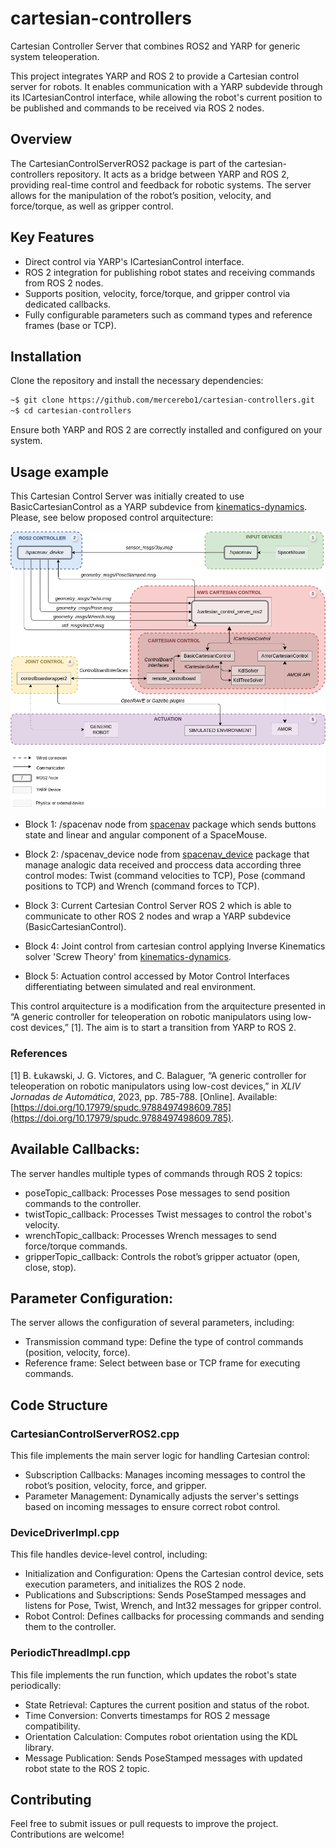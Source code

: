 # cartesian-controllers
 
Cartesian Controller Server that combines ROS2 and YARP for generic system teleoperation.

This project integrates YARP and ROS 2 to provide a Cartesian control server for robots. It enables communication with a YARP subdevide through its ICartesianControl interface, while allowing the robot's current position to be published and commands to be received via ROS 2 nodes.


## Overview
The CartesianControlServerROS2 package is part of the cartesian-controllers repository. It acts as a bridge between YARP and ROS 2, providing real-time control and feedback for robotic systems. The server allows for the manipulation of the robot’s position, velocity, and force/torque, as well as gripper control.


## Key Features
* Direct control via YARP's ICartesianControl interface.
* ROS 2 integration for publishing robot states and receiving commands from ROS 2 nodes.
* Supports position, velocity, force/torque, and gripper control via dedicated callbacks.
* Fully configurable parameters such as command types and reference frames (base or TCP).


## Installation
Clone the repository and install the necessary dependencies:

```bash
~$ git clone https://github.com/mercerebo1/cartesian-controllers.git
~$ cd cartesian-controllers
```

Ensure both YARP and ROS 2 are correctly installed and configured on your system.


## Usage example
This Cartesian Control Server was initially created to use BasicCartesianControl as a YARP subdevice from [kinematics-dynamics](https://github.com/roboticslab-uc3m/kinematics-dynamics/tree/master/libraries/YarpPlugins/BasicCartesianControl). Please, see below proposed control arquitecture:

![Control arquitecture proposed.](fig/CartesianControlServer_ROS2-YARP.png)

* Block 1: /spacenav node from [spacenav](https://index.ros.org/p/spacenav/#humble-overview) package which sends buttons state and linear and angular component of a SpaceMouse.

* Block 2: /spacenav_device node from [spacenav_device](https://github.com/mercerebo1/spacenav_device) package that manage analogic data received and proccess data according three control modes: Twist (command velocities to TCP), Pose (command positions to TCP) and Wrench (command forces to TCP).

* Block 3: Current Cartesian Control Server ROS 2 which is able to communicate to other ROS 2 nodes and wrap a YARP subdevice (BasicCartesianControl).

* Block 4: Joint control from cartesian control applying Inverse Kinematics solver 'Screw Theory' from [kinematics-dynamics](https://github.com/roboticslab-uc3m/kinematics-dynamics/tree/master/libraries/ScrewTheoryLib).

* Block 5: Actuation control accessed by Motor Control Interfaces differentiating between simulated and real environment.

This control arquitecture is a modification from the arquitecture presented in “A generic controller for teleoperation on robotic manipulators using low-cost devices,” [1]. The aim is to start a transition from YARP to ROS 2.


### References

[1] B. Łukawski, J. G. Victores, and C. Balaguer, “A generic controller for teleoperation on robotic manipulators using low-cost devices,” in *XLIV Jornadas de Automática*, 2023, pp. 785-788. [Online]. Available: [https://doi.org/10.17979/spudc.9788497498609.785](https://doi.org/10.17979/spudc.9788497498609.785).



## Available Callbacks:
The server handles multiple types of commands through ROS 2 topics:

* poseTopic_callback: Processes Pose messages to send position commands to the controller.
* twistTopic_callback: Processes Twist messages to control the robot's velocity.
* wrenchTopic_callback: Processes Wrench messages to send force/torque commands.
* gripperTopic_callback: Controls the robot’s gripper actuator (open, close, stop).

## Parameter Configuration:
The server allows the configuration of several parameters, including:

* Transmission command type: Define the type of control commands (position, velocity, force).
* Reference frame: Select between base or TCP frame for executing commands.

## Code Structure

### CartesianControlServerROS2.cpp
This file implements the main server logic for handling Cartesian control:

* Subscription Callbacks: Manages incoming messages to control the robot’s position, velocity, force, and gripper.
* Parameter Management: Dynamically adjusts the server's settings based on incoming messages to ensure correct robot control.


### DeviceDriverImpl.cpp
This file handles device-level control, including:

* Initialization and Configuration: Opens the Cartesian control device, sets execution parameters, and initializes the ROS 2 node.
* Publications and Subscriptions: Sends PoseStamped messages and listens for Pose, Twist, Wrench, and Int32 messages for gripper control.
* Robot Control: Defines callbacks for processing commands and sending them to the controller.


### PeriodicThreadImpl.cpp
This file implements the run function, which updates the robot's state periodically:

* State Retrieval: Captures the current position and status of the robot.
* Time Conversion: Converts timestamps for ROS 2 message compatibility.
* Orientation Calculation: Computes robot orientation using the KDL library.
* Message Publication: Sends PoseStamped messages with updated robot state to the ROS 2 topic.


## Contributing
Feel free to submit issues or pull requests to improve the project. Contributions are welcome!

